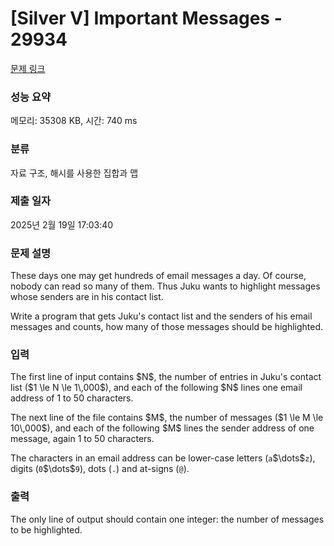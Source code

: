 # [Silver V] Important Messages - 29934 

[문제 링크](https://www.acmicpc.net/problem/29934) 

### 성능 요약

메모리: 35308 KB, 시간: 740 ms

### 분류

자료 구조, 해시를 사용한 집합과 맵

### 제출 일자

2025년 2월 19일 17:03:40

### 문제 설명

<p>These days one may get hundreds of email messages a day. Of course, nobody can read so many of them. Thus Juku wants to highlight messages whose senders are in his contact list.</p>

<p>Write a program that gets Juku's contact list and the senders of his email messages and counts, how many of those messages should be highlighted.</p>

### 입력 

 <p>The first line of input contains $N$, the number of entries in Juku's contact list ($1 \le N \le 1\,000$), and each of the following $N$ lines one email address of 1 to 50 characters.</p>

<p>The next line of the file contains $M$, the number of messages ($1 \le M \le 10\,000$), and each of the following $M$ lines the sender address of one message, again 1 to 50 characters.</p>

<p>The characters in an email address can be lower-case letters (<code>a</code>$\dots$<code>z</code>), digits (<code>0</code>$\dots$<code>9</code>), dots (<code>.</code>) and at-signs (<code>@</code>).</p>

### 출력 

 <p>The only line of output should contain one integer: the number of messages to be highlighted.</p>

